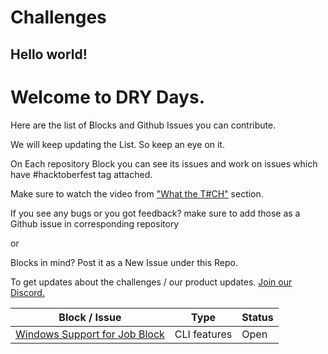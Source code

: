 # Challenges

## Hello world!

# Welcome to DRY Days.

Here are the list of Blocks and Github Issues you can contribute.

We will keep updating the List. So keep an eye on it.

On Each repository Block you can see its issues and work on issues which have #hacktoberfest tag attached.

Make sure to watch the video from ["What the T#CH"](https://hacktoberfest.appblocks.com/#techSection) section.

If you see any bugs or you got feedback? make sure to add those as a Github issue in corresponding repository 

or

Blocks in mind? Post it as a New Issue under this Repo.

To get updates about the challenges / our product updates. [Join our Discord.](https://discord.com/invite/b7YSVvHp2x)

| Block / Issue | Type | Status |
| ----------- | ----------- | ----------- |
|[Windows Support for Job Block](https://github.com/appblocks-hub/BB-CLI/issues/9)   | CLI features   |Open       |
